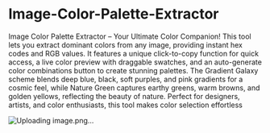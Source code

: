 # Image-Color-Palette-Extractor
Image Color Palette Extractor – Your Ultimate Color Companion! This tool lets you extract dominant colors from any image, providing instant hex codes and RGB values. It features a unique click-to-copy function for quick access, a live color preview with draggable swatches, and an auto-generate color combinations button to create stunning palettes. The Gradient Galaxy scheme blends deep blue, black, soft purples, and pink gradients for a cosmic feel, while Nature Green captures earthy greens, warm browns, and golden yellows, reflecting the beauty of nature. Perfect for designers, artists, and color enthusiasts, this tool makes color selection effortless

![Uploading image.png…]()

